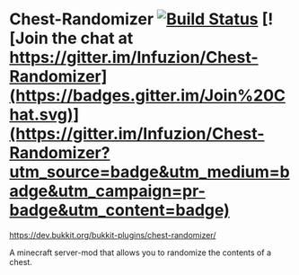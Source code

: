 Chest-Randomizer [![Build Status](https://travis-ci.org/Infuzion/Chest-Randomizer.svg?branch=master)](https://travis-ci.org/Infuzion/Chest-Randomizer) [![Join the chat at https://gitter.im/Infuzion/Chest-Randomizer](https://badges.gitter.im/Join%20Chat.svg)](https://gitter.im/Infuzion/Chest-Randomizer?utm_source=badge&utm_medium=badge&utm_campaign=pr-badge&utm_content=badge)
================
https://dev.bukkit.org/bukkit-plugins/chest-randomizer/

A minecraft server-mod that allows you to randomize the contents of a chest. 
